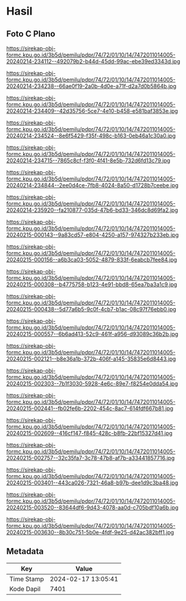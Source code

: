 # Hasil

## Foto C Plano

https://sirekap-obj-formc.kpu.go.id/3b5d/pemilu/pdpr/74/72/01/10/14/7472011014005-20240214-234112--492079b2-b44d-45dd-99ac-ebe39ed3343d.jpg

https://sirekap-obj-formc.kpu.go.id/3b5d/pemilu/pdpr/74/72/01/10/14/7472011014005-20240214-234238--66ae0f19-2a0b-4d0e-a71f-d2a7d0b5864b.jpg

https://sirekap-obj-formc.kpu.go.id/3b5d/pemilu/pdpr/74/72/01/10/14/7472011014005-20240214-234409--42d35756-5ce7-4e10-b458-e581baf3853e.jpg

https://sirekap-obj-formc.kpu.go.id/3b5d/pemilu/pdpr/74/72/01/10/14/7472011014005-20240214-234524--8e6f5429-f35f-498c-b163-0eb46a1c30a0.jpg

https://sirekap-obj-formc.kpu.go.id/3b5d/pemilu/pdpr/74/72/01/10/14/7472011014005-20240214-234715--7865c8cf-f3f0-4f41-8e5b-732d6fd13c79.jpg

https://sirekap-obj-formc.kpu.go.id/3b5d/pemilu/pdpr/74/72/01/10/14/7472011014005-20240214-234844--2ee0d4ce-7fb8-4024-8a50-d1728b7ceebe.jpg

https://sirekap-obj-formc.kpu.go.id/3b5d/pemilu/pdpr/74/72/01/10/14/7472011014005-20240214-235920--fa210877-035d-47b6-bd33-346dc8d69fa2.jpg

https://sirekap-obj-formc.kpu.go.id/3b5d/pemilu/pdpr/74/72/01/10/14/7472011014005-20240215-000143--9a83cd57-e804-4250-a157-974327b233eb.jpg

https://sirekap-obj-formc.kpu.go.id/3b5d/pemilu/pdpr/74/72/01/10/14/7472011014005-20240215-000156--a6b3ca03-5052-4879-833f-6eabcb7fee84.jpg

https://sirekap-obj-formc.kpu.go.id/3b5d/pemilu/pdpr/74/72/01/10/14/7472011014005-20240215-000308--b4775758-b123-4e91-bbd8-65ea7ba3a1c9.jpg

https://sirekap-obj-formc.kpu.go.id/3b5d/pemilu/pdpr/74/72/01/10/14/7472011014005-20240215-000438--5d77a6b5-9c0f-4cb7-b1ac-08c97f76ebb0.jpg

https://sirekap-obj-formc.kpu.go.id/3b5d/pemilu/pdpr/74/72/01/10/14/7472011014005-20240215-000557--6b6ad413-52c9-461f-a956-d93089c36b2b.jpg

https://sirekap-obj-formc.kpu.go.id/3b5d/pemilu/pdpr/74/72/01/10/14/7472011014005-20240215-002121--b8e36a1b-372b-406f-a145-35835e6d8443.jpg

https://sirekap-obj-formc.kpu.go.id/3b5d/pemilu/pdpr/74/72/01/10/14/7472011014005-20240215-002303--7b1f3030-5928-4e6c-89e7-f8254e0dda54.jpg

https://sirekap-obj-formc.kpu.go.id/3b5d/pemilu/pdpr/74/72/01/10/14/7472011014005-20240215-002441--fb02fe6b-2202-454c-8ac7-614fdf667b81.jpg

https://sirekap-obj-formc.kpu.go.id/3b5d/pemilu/pdpr/74/72/01/10/14/7472011014005-20240215-002609--416cf147-f845-428c-b8fb-22bf15327d41.jpg

https://sirekap-obj-formc.kpu.go.id/3b5d/pemilu/pdpr/74/72/01/10/14/7472011014005-20240215-002757--32c35fa7-3c78-47b8-af7b-a33441857716.jpg

https://sirekap-obj-formc.kpu.go.id/3b5d/pemilu/pdpr/74/72/01/10/14/7472011014005-20240215-003401--443ca026-7321-46a8-b97b-dee1d9c3ba48.jpg

https://sirekap-obj-formc.kpu.go.id/3b5d/pemilu/pdpr/74/72/01/10/14/7472011014005-20240215-003520--83644df6-9d43-4078-aa0d-c705bdf10a6b.jpg

https://sirekap-obj-formc.kpu.go.id/3b5d/pemilu/pdpr/74/72/01/10/14/7472011014005-20240215-003630--8b30c751-5b0e-4fdf-9e25-d42ac382bff1.jpg


## Metadata

| Key        | Value               |
| ---------- | ------------------- |
| Time Stamp | 2024-02-17 13:05:41 |
| Kode Dapil | 7401                |



